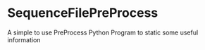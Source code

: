# SequenceFilePreProcess
A simple to use PreProcess Python Program to static some useful information 
